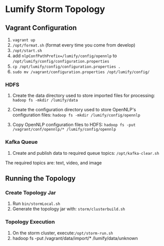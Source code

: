 # Lumify Storm Topology

## Vagrant Configuration
1. ```vagrant up```
2. ```/opt/format.sh``` (format every time you come from develop)
3. ```/opt/start.sh```
4. add ```nlpConfPathPrefix=/lumify/config/opennlp``` to ```/opt/lumify/config/configuration.properties```
5. ```cp /opt/lumify/config/configuration.properties .```
6. ```sudo mv /vagrant/configuration.properties /opt/lumify/config/```

### HDFS
1. Create the data directory used to store imported files for processing:
```hadoop fs -mkdir /lumify/data```

2. Create the configuration directory used to store OpenNLP's configuration files:
```hadoop fs -mkdir /lumify/config/opennlp```

3. Copy OpenNLP configuration files to HDFS:
```hadoop fs -put /vagrant/conf/opennlp/* /lumify/config/opennlp```

### Kafka Queue

1. Create and publish data to required queue topics:
```/opt/kafka-clear.sh```

The required topics are: text, video, and image

## Running the Topology

### Create Topology Jar ###
1. Run ```bin/stormLocal.sh```
2. Generate the topology jar with: ```storm/clusterbuild.sh```

### Topology Execution ###
1. On the storm cluster, execute:```/opt/storm-run.sh```
2. hadoop fs -put /vagrant/data/import/* /lumify/data/unknown
